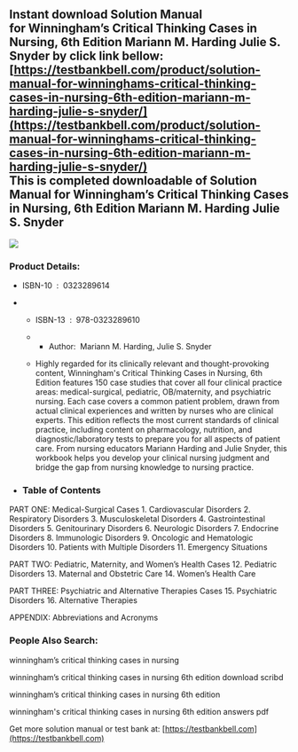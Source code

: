Instant download **Solution Manual for Winningham’s Critical Thinking Cases in Nursing, 6th Edition Mariann M. Harding Julie S. Snyder** by click link bellow:  
[https://testbankbell.com/product/solution-manual-for-winninghams-critical-thinking-cases-in-nursing-6th-edition-mariann-m-harding-julie-s-snyder/](https://testbankbell.com/product/solution-manual-for-winninghams-critical-thinking-cases-in-nursing-6th-edition-mariann-m-harding-julie-s-snyder/)  
This is completed downloadable of Solution Manual for Winningham’s Critical Thinking Cases in Nursing, 6th Edition Mariann M. Harding Julie S. Snyder
-----------------------------------------------------------------------------------------------------------------------------------------------------


![](https://testbankbell.com/wp-content/uploads/2023/05/9780323289610_SolutionManual.jpg)
### Product Details:


* ISBN-10 ‏ : ‎ 0323289614
* * ISBN-13 ‏ : ‎ 978-0323289610
  * * Author:  Mariann M. Harding, Julie S. Snyder
   
  * Highly regarded for its clinically relevant and thought-provoking content, Winningham's Critical Thinking Cases in Nursing, 6th Edition features 150 case studies that cover all four clinical practice areas: medical-surgical, pediatric, OB/maternity, and psychiatric nursing. Each case covers a common patient problem, drawn from actual clinical experiences and written by nurses who are clinical experts. This edition reflects the most current standards of clinical practice, including content on pharmacology, nutrition, and diagnostic/laboratory tests to prepare you for all aspects of patient care. From nursing educators Mariann Harding and Julie Snyder, this workbook helps you develop your clinical nursing judgment and bridge the gap from nursing knowledge to nursing practice.
 
* ### Table of Contents


PART ONE: Medical-Surgical Cases 1. Cardiovascular Disorders 2. Respiratory Disorders 3. Musculoskeletal Disorders 4. Gastrointestinal Disorders 5. Genitourinary Disorders 6. Neurologic Disorders 7. Endocrine Disorders 8. Immunologic Disorders 9. Oncologic and Hematologic Disorders 10. Patients with Multiple Disorders 11. Emergency Situations

PART TWO: Pediatric, Maternity, and Women’s Health Cases 12. Pediatric Disorders 13. Maternal and Obstetric Care 14. Women’s Health Care

PART THREE: Psychiatric and Alternative Therapies Cases 15. Psychiatric Disorders 16. Alternative Therapies

APPENDIX: Abbreviations and Acronyms



### People Also Search:


winningham’s critical thinking cases in nursing

winningham’s critical thinking cases in nursing 6th edition download scribd

winningham’s critical thinking cases in nursing 6th edition

winningham's critical thinking cases in nursing 6th edition answers pdf


   Get more solution manual or test bank at: [https://testbankbell.com](https://testbankbell.com)
